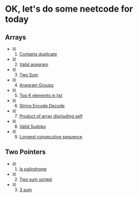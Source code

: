 # OK, let's do some neetcode for today

## Arrays
- [x] 1. [Contains duplicate](https://github.com/asharapat/nitkod/blob/master/arrays/contains_duplicate.txt)
- [x] 2. [Valid anagram](https://github.com/asharapat/nitkod/blob/master/arrays/valid_anagram.txt)
- [x] 3. [Two Sum](https://github.com/asharapat/nitkod/blob/master/arrays/two_sum.txt)
- [x] 4. [Anagram Groups](https://github.com/asharapat/nitkod/blob/master/arrays/anagram_groups.txt)
- [x] 5. [Top K elements in list](https://github.com/asharapat/nitkod/blob/master/arrays/top_k_elements_in_list.txt)
- [x] 6. [String Encode Decode](https://github.com/asharapat/nitkod/blob/master/arrays/string_encode_decode.txt)
- [x] 7. [Product of array discluding self](https://github.com/asharapat/nitkod/blob/master/arrays/product_of_array_discluding_self.txt)
- [x] 8. [Valid Sudoku](https://github.com/asharapat/nitkod/blob/master/arrays/valid_sudoku.txt)
- [x] 9. [Longest consecutive sequence](https://github.com/asharapat/nitkod/blob/master/arrays/longest_consecutive_sequence.txt)

## Two Pointers
- [x] 1. [Is palindrome](https://github.com/asharapat/nitkod/blob/master/two_pointers/is_palindrome.txt)
- [x] 2. [Two sum sorted](https://github.com/asharapat/nitkod/blob/master/two_pointers/two_sum_sorted_array.txt)
- [x] 3. [3 sum](https://github.com/asharapat/nitkod/blob/master/two_pointers/3sum.txt)
